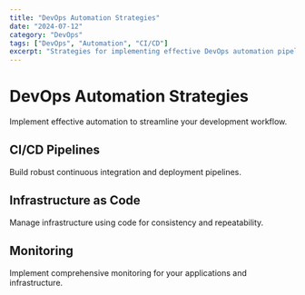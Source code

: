 ```yaml
---
title: "DevOps Automation Strategies"
date: "2024-07-12"
category: "DevOps"
tags: ["DevOps", "Automation", "CI/CD"]
excerpt: "Strategies for implementing effective DevOps automation pipelines."
---
```


DevOps Automation Strategies
=============================

Implement effective automation to streamline your development workflow.

CI/CD Pipelines
---------------

Build robust continuous integration and deployment pipelines.

Infrastructure as Code
----------------------

Manage infrastructure using code for consistency and repeatability.

Monitoring
----------

Implement comprehensive monitoring for your applications and infrastructure.
